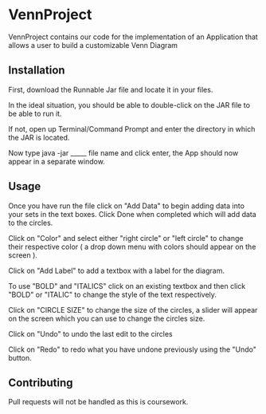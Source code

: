 # VennProject

VennProject contains our code for the implementation of an Application that allows a user to build a customizable Venn Diagram

## Installation

   First, download the Runnable Jar file and locate it in your files.
  
  In the ideal situation, you should be able to double-click on the JAR file to be able to run it. 
  
  If not, open up Terminal/Command Prompt and enter the directory in which the JAR is located.
  
  Now type java -jar _____ file name and click enter, the App should now appear in a separate window.
  
## Usage
  
  Once you have run the file
  click on "Add Data" to begin adding data into your sets in the text boxes. Click Done when completed which will add data to the circles.
  
  Click on "Color" and select either "right circle" or "left circle" to change their respective color ( a drop down menu with colors
  should appear on the screen ).
  
  Click on "Add Label" to add a textbox with a label for the diagram.
  
  To use "BOLD" and "ITALICS" click on an existing textbox and then click "BOLD" or "ITALIC" to change the style of the text respectively.
  
  Click on "CIRCLE SIZE" to change the size of the circles, a slider will appear on the screen which you can use to change the circles size.
  
  Click on "Undo" to undo the last edit to the circles
  
  Click on "Redo" to redo what you have undone previously using the "Undo" button.
  
  
## Contributing
  
  Pull requests will not be handled as this is coursework.
  
  
  
